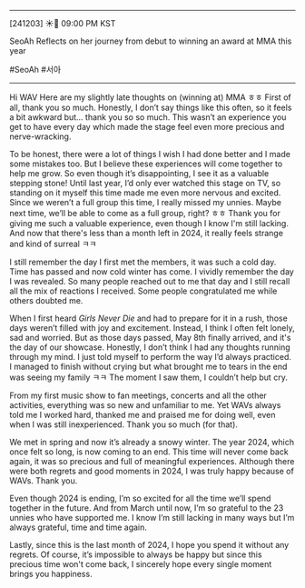 
___
[241203] ☀️💭 09:00 PM KST

SeoAh Reflects on her journey from debut to winning an award at MMA this year

#SeoAh #서아
___

Hi WAV 
Here are my slightly late thoughts on (winning at) MMA ㅎㅎ
First of all, thank you so much. Honestly, I don’t say things like this often, so it feels a bit awkward but… thank you so so much. This wasn’t an experience you get to have every day which made the stage feel even more precious and nerve-wracking.

To be honest, there were a lot of things I wish I had done better and I made some mistakes too. But I believe these experiences will come together to help me grow. So even though it’s disappointing, I see it as a valuable stepping stone! Until last year, I’d only ever watched this stage on TV, so standing on it myself this time made me even more nervous and excited. Since we weren’t a full group this time, I really missed my unnies. Maybe next time, we’ll be able to come as a full group, right? ㅎㅎ Thank you for giving me such a valuable experience, even though I know I'm still lacking. And now that there's less than a month left in 2024, it really feels strange and kind of surreal ㅋㅋ

I still remember the day I first met the members, it was such a cold day. Time has passed and now cold winter has come. 
I vividly remember the day I was revealed.  So many people reached out to me that day and I still recall all the mix of reactions I received. Some people congratulated me while others doubted me. 

When I first heard _Girls Never Die_ and had to prepare for it in a rush, those days weren’t filled with joy and excitement. Instead, I think I often felt lonely, sad and worried. But as those days passed, May 8th finally arrived, and it's the day of our showcase. Honestly, I don’t think I had any thoughts running through my mind. I just told myself to perform the way I’d always practiced. I managed to finish without crying but what brought me to tears in the end was seeing my family ㅋㅋ The moment I saw them, I couldn’t help but cry. 

From my first music show to fan meetings, concerts and all the other activities, everything was so new and unfamiliar to me. Yet WAVs always told me I worked hard, thanked me and praised me for doing well, even when I was still inexperienced. Thank you so much (for that). 

We met in spring and now it’s already a snowy winter. The year 2024, which once felt so long, is now coming to an end. This time will never come back again, it was so precious and full of meaningful experiences. Although there were both regrets and good moments in 2024, I was truly happy because of WAVs. Thank you. 

Even though 2024 is ending, I’m so excited for all the time we’ll spend together in the future. And from March until now, I’m so grateful to the 23 unnies who have supported me. I know I’m still lacking in many ways but I’m always grateful, time and time again.

Lastly, since this is the last month of 2024, I hope you spend it without any regrets. Of course, it’s impossible to always be happy but since this precious time won't come back, I sincerely hope every single moment brings you happiness.